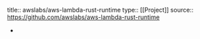 title:: awslabs/aws-lambda-rust-runtime
type:: [[Project]]
source:: https://github.com/awslabs/aws-lambda-rust-runtime

-